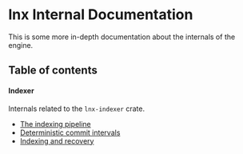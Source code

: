 # lnx Internal Documentation

This is some more in-depth documentation about the internals of the engine.


## Table of contents

#### Indexer
Internals related to the `lnx-indexer` crate.

- [The indexing pipeline](indexing-pipeline.md)
- [Deterministic commit intervals](deterministic-commit-intervals.md)
- [Indexing and recovery](indexing-and-recovery.md)